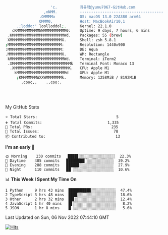 
```bash
                    'c.          최윤혁@yunu7067-GitHub.com
                 ,xNMM.          -------------------------------------
               .OMMMMo           OS: macOS 13.0 22A380 arm64
               OMMM0,            Host: MacBookAir10,1
     .;loddo:' loolloddol;.      Kernel: 22.1.0
   cKMMMMMMMMMMNWMMMMMMMMMM0:    Uptime: 9 days, 7 hours, 6 mins
 .KMMMMMMMMMMMMMMMMMMMMMMMWd.    Packages: 55 (brew)
 XMMMMMMMMMMMMMMMMMMMMMMMX.      Shell: zsh 5.8.1
;MMMMMMMMMMMMMMMMMMMMMMMM:       Resolution: 1440x900
:MMMMMMMMMMMMMMMMMMMMMMMM:       DE: Aqua
.MMMMMMMMMMMMMMMMMMMMMMMMX.      WM: Rectangle
 kMMMMMMMMMMMMMMMMMMMMMMMMWd.    Terminal: iTerm2
 .XMMMMMMMMMMMMMMMMMMMMMMMMMMk   Terminal Font: Monaco 13
  .XMMMMMMMMMMMMMMMMMMMMMMMMK.   CPU: Apple M1
    kMMMMMMMMMMMMMMMMMMMMMMd     GPU: Apple M1
     ;KMMMMMMMWXXWMMMMMMMk.      Memory: 1258MiB / 8192MiB
       .cooc,.    .,coo:.

```

<br />
<br />


<!--START_SECTION:msrm-->

My GitHub Stats
```text
⭐ Total Stars:                                   5
➕ Total Commits:                             1,335
🔀 Total PRs:                                   235
🚩 Total Issues:                                 78
📦 Contributed to:                               13
```

**I'm an early 🐤**
```text
🌞 Morning    230 commits   ████▋░░░░░░░░░░░░░░░░  22.3%
🌆 Daytime    405 commits   ████████▏░░░░░░░░░░░░  39.2%
🌃 Evening    288 commits   █████▊░░░░░░░░░░░░░░░  27.9%
🌙 Night      110 commits   ██▏░░░░░░░░░░░░░░░░░░  10.6%
```

📊 **This Week I Spent My Time On**
```text
1 Python     9 hrs 43 mins  █████████▉░░░░░░░░░░░  47.4%
2 TypeScript 3 hrs 48 mins  ███▉░░░░░░░░░░░░░░░░░  18.6%
3 Other      2 hrs 32 mins  ██▌░░░░░░░░░░░░░░░░░░  12.4%
4 JavaScript 1 hr 40 mins   █▋░░░░░░░░░░░░░░░░░░░   8.2%
5 JSON       1 hr 8 mins    █▏░░░░░░░░░░░░░░░░░░░   5.6%
```

Last Updated on Sun, 06 Nov 2022 07:44:10 GMT

<!--END_SECTION:msrm-->

<!-- https://hits.seeyoufarm.com -->  
[![Hits](https://hits.seeyoufarm.com/api/count/incr/badge.svg?url=https%3A%2F%2Fgithub.com%2Fyunu7067&count_bg=%2379C83D&title_bg=%23555555&icon=&icon_color=%23E7E7E7&title=Visited&edge_flat=true)](https://hits.seeyoufarm.com)

